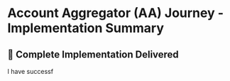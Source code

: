 # Account Aggregator (AA) Journey - Implementation Summary

## 🎉 Complete Implementation Delivered

I have successf